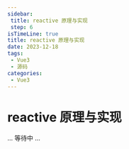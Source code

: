 ```yaml
---
sidebar:
 title: reactive 原理与实现
 step: 6
isTimeLine: true
title: reactive 原理与实现
date: 2023-12-18
tags:
 - Vue3
 - 源码
categories:
 - Vue3
---
```


# reactive 原理与实现

... 等待中 ...